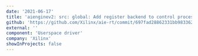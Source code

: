 ```yaml
---
date: '2021-06-17'
title: 'aienginev2: src: global: Add register backend to control processor bus for AIE'
github: 'https://github.com/Xilinx/aie-rt/commit/697fad28862331bb983362c07dd50039869c11c7'
external: ''
component: 'Userspace driver'
company: 'Xilinx'
showInProjects: false
---
```

